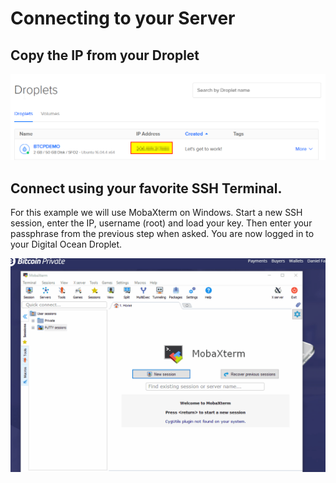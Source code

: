 # Connecting to your Server

## Copy the IP from your Droplet

![](../.gitbook/assets/image%20%283%29.png)

## Connect using your favorite SSH Terminal. 

For this example we will use MobaXterm on Windows.  Start a new SSH session, enter the IP, username \(root\) and load your key. Then enter your passphrase from the previous step when asked. You are now logged in to your Digital Ocean Droplet.

![](../.gitbook/assets/loginserver.gif)






